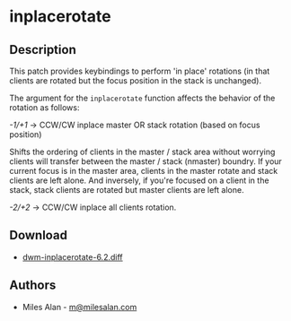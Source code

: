 inplacerotate
=============

Description
-----------
This patch provides keybindings to perform 'in place' rotations (in that
clients are rotated but the focus position in the stack is unchanged).

The argument for the `inplacerotate` function affects the behavior of
the rotation as follows:

*-1/+1* -> CCW/CW inplace master OR stack rotation (based on focus position)

Shifts the ordering of clients in the master / stack area without worrying
clients will transfer between the master / stack (nmaster) boundry. If
your current focus is in the master area, clients in the master rotate and
stack clients are left alone. And inversely, if you're focused on a client
in the stack, stack clients are rotated but master clients are left alone.

*-2/+2* -> CCW/CW inplace all clients rotation.


Download
--------
* [dwm-inplacerotate-6.2.diff](dwm-inplacerotate-6.2.diff)

Authors
-------
* Miles Alan - <m@milesalan.com>
